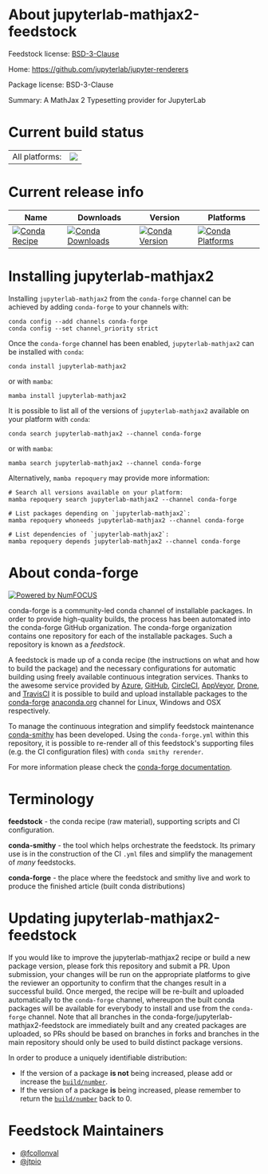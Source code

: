 About jupyterlab-mathjax2-feedstock
===================================

Feedstock license: [BSD-3-Clause](https://github.com/conda-forge/jupyterlab-mathjax2-feedstock/blob/main/LICENSE.txt)

Home: https://github.com/jupyterlab/jupyter-renderers

Package license: BSD-3-Clause

Summary: A MathJax 2 Typesetting provider for JupyterLab

Current build status
====================


<table><tr><td>All platforms:</td>
    <td>
      <a href="https://dev.azure.com/conda-forge/feedstock-builds/_build/latest?definitionId=20406&branchName=main">
        <img src="https://dev.azure.com/conda-forge/feedstock-builds/_apis/build/status/jupyterlab-mathjax2-feedstock?branchName=main">
      </a>
    </td>
  </tr>
</table>

Current release info
====================

| Name | Downloads | Version | Platforms |
| --- | --- | --- | --- |
| [![Conda Recipe](https://img.shields.io/badge/recipe-jupyterlab--mathjax2-green.svg)](https://anaconda.org/conda-forge/jupyterlab-mathjax2) | [![Conda Downloads](https://img.shields.io/conda/dn/conda-forge/jupyterlab-mathjax2.svg)](https://anaconda.org/conda-forge/jupyterlab-mathjax2) | [![Conda Version](https://img.shields.io/conda/vn/conda-forge/jupyterlab-mathjax2.svg)](https://anaconda.org/conda-forge/jupyterlab-mathjax2) | [![Conda Platforms](https://img.shields.io/conda/pn/conda-forge/jupyterlab-mathjax2.svg)](https://anaconda.org/conda-forge/jupyterlab-mathjax2) |

Installing jupyterlab-mathjax2
==============================

Installing `jupyterlab-mathjax2` from the `conda-forge` channel can be achieved by adding `conda-forge` to your channels with:

```
conda config --add channels conda-forge
conda config --set channel_priority strict
```

Once the `conda-forge` channel has been enabled, `jupyterlab-mathjax2` can be installed with `conda`:

```
conda install jupyterlab-mathjax2
```

or with `mamba`:

```
mamba install jupyterlab-mathjax2
```

It is possible to list all of the versions of `jupyterlab-mathjax2` available on your platform with `conda`:

```
conda search jupyterlab-mathjax2 --channel conda-forge
```

or with `mamba`:

```
mamba search jupyterlab-mathjax2 --channel conda-forge
```

Alternatively, `mamba repoquery` may provide more information:

```
# Search all versions available on your platform:
mamba repoquery search jupyterlab-mathjax2 --channel conda-forge

# List packages depending on `jupyterlab-mathjax2`:
mamba repoquery whoneeds jupyterlab-mathjax2 --channel conda-forge

# List dependencies of `jupyterlab-mathjax2`:
mamba repoquery depends jupyterlab-mathjax2 --channel conda-forge
```


About conda-forge
=================

[![Powered by
NumFOCUS](https://img.shields.io/badge/powered%20by-NumFOCUS-orange.svg?style=flat&colorA=E1523D&colorB=007D8A)](https://numfocus.org)

conda-forge is a community-led conda channel of installable packages.
In order to provide high-quality builds, the process has been automated into the
conda-forge GitHub organization. The conda-forge organization contains one repository
for each of the installable packages. Such a repository is known as a *feedstock*.

A feedstock is made up of a conda recipe (the instructions on what and how to build
the package) and the necessary configurations for automatic building using freely
available continuous integration services. Thanks to the awesome service provided by
[Azure](https://azure.microsoft.com/en-us/services/devops/), [GitHub](https://github.com/),
[CircleCI](https://circleci.com/), [AppVeyor](https://www.appveyor.com/),
[Drone](https://cloud.drone.io/welcome), and [TravisCI](https://travis-ci.com/)
it is possible to build and upload installable packages to the
[conda-forge](https://anaconda.org/conda-forge) [anaconda.org](https://anaconda.org/)
channel for Linux, Windows and OSX respectively.

To manage the continuous integration and simplify feedstock maintenance
[conda-smithy](https://github.com/conda-forge/conda-smithy) has been developed.
Using the ``conda-forge.yml`` within this repository, it is possible to re-render all of
this feedstock's supporting files (e.g. the CI configuration files) with ``conda smithy rerender``.

For more information please check the [conda-forge documentation](https://conda-forge.org/docs/).

Terminology
===========

**feedstock** - the conda recipe (raw material), supporting scripts and CI configuration.

**conda-smithy** - the tool which helps orchestrate the feedstock.
                   Its primary use is in the construction of the CI ``.yml`` files
                   and simplify the management of *many* feedstocks.

**conda-forge** - the place where the feedstock and smithy live and work to
                  produce the finished article (built conda distributions)


Updating jupyterlab-mathjax2-feedstock
======================================

If you would like to improve the jupyterlab-mathjax2 recipe or build a new
package version, please fork this repository and submit a PR. Upon submission,
your changes will be run on the appropriate platforms to give the reviewer an
opportunity to confirm that the changes result in a successful build. Once
merged, the recipe will be re-built and uploaded automatically to the
`conda-forge` channel, whereupon the built conda packages will be available for
everybody to install and use from the `conda-forge` channel.
Note that all branches in the conda-forge/jupyterlab-mathjax2-feedstock are
immediately built and any created packages are uploaded, so PRs should be based
on branches in forks and branches in the main repository should only be used to
build distinct package versions.

In order to produce a uniquely identifiable distribution:
 * If the version of a package **is not** being increased, please add or increase
   the [``build/number``](https://docs.conda.io/projects/conda-build/en/latest/resources/define-metadata.html#build-number-and-string).
 * If the version of a package **is** being increased, please remember to return
   the [``build/number``](https://docs.conda.io/projects/conda-build/en/latest/resources/define-metadata.html#build-number-and-string)
   back to 0.

Feedstock Maintainers
=====================

* [@fcollonval](https://github.com/fcollonval/)
* [@jtpio](https://github.com/jtpio/)

